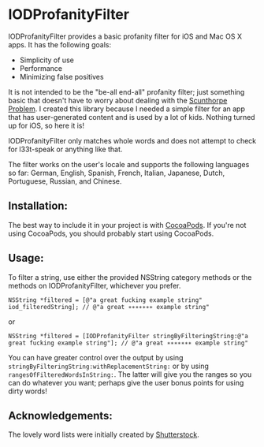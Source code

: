 IODProfanityFilter
==================

IODProfanityFilter provides a basic profanity filter for iOS and Mac OS X apps. It has the following goals:

- Simplicity of use
- Performance
- Minimizing false positives

It is not intended to be the "be-all end-all" profanity filter; just something basic that doesn't have 
to worry about dealing with the [Scunthorpe Problem](http://en.wikipedia.org/wiki/Scunthorpe_problem).
I created this library because I needed a simple filter for an app that has user-generated content and is
used by a lot of kids. Nothing turned up for iOS, so here it is!

IODProfanityFilter only matches whole words and does not attempt to check for l33t-speak or anything like that.

The filter works on the user's locale and supports the following languages so far:
German, English, Spanish, French, Italian, Japanese, Dutch, Portuguese, Russian, and Chinese.

Installation:
-------------

The best way to include it in your project is with [CocoaPods](http://www.cocoapods.org). 
If you're not using CocoaPods, you should probably start using CocoaPods.

Usage:
------

To filter a string, use either the provided NSString category methods or the methods on IODProfanityFilter, 
whichever you prefer.

    NSString *filtered = [@"a great fucking example string" iod_filteredString]; // @"a great ∗∗∗∗∗∗∗ example string"

or

    NSString *filtered = [IODProfanityFilter stringByFilteringString:@"a great fucking example string"]; // @"a great ∗∗∗∗∗∗∗ example string"

You can have greater control over the output by using `stringByFilteringString:withReplacementString:` 
or by using `rangesOfFilteredWordsInString:`. The latter will give you the ranges so you can do whatever you want; 
perhaps give the user bonus points for using dirty words!

Acknowledgements:
----------------

The lovely word lists were initially created by 
[Shutterstock](https://github.com/shutterstock/List-of-Dirty-Naughty-Obscene-and-Otherwise-Bad-Words).
